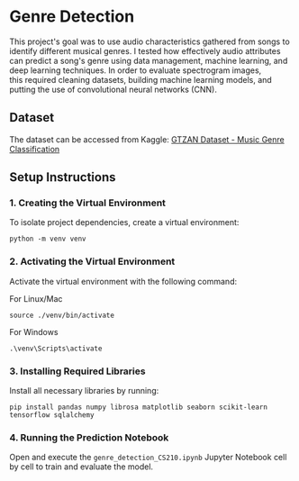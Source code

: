 # Genre Detection

This project's goal was to use audio characteristics gathered from songs to identify different musical genres. I tested how effectively audio attributes can predict a song's genre using data management, machine learning, and deep learning techniques. In order to evaluate spectrogram images, this required cleaning datasets, building machine learning models, and putting the use of convolutional neural networks (CNN).

## Dataset

The dataset can be accessed from Kaggle:
[GTZAN Dataset - Music Genre Classification](https://www.kaggle.com/datasets/andradaolteanu/gtzan-dataset-music-genre-classification/data)

## Setup Instructions
### 1. Creating the Virtual Environment

To isolate project dependencies, create a virtual environment:

```
python -m venv venv
```

### 2. Activating the Virtual Environment

Activate the virtual environment with the following command:

For Linux/Mac

```
source ./venv/bin/activate
```

For Windows

```
.\venv\Scripts\activate
```

### 3. Installing Required Libraries

Install all necessary libraries by running:

```
pip install pandas numpy librosa matplotlib seaborn scikit-learn tensorflow sqlalchemy
```

### 4. Running the Prediction Notebook

Open and execute the `genre_detection_CS210.ipynb` Jupyter Notebook cell by cell to train and evaluate the model.
